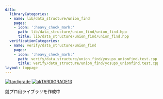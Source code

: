 ```yaml
---
data:
  libraryCategories:
  - name: lib/data_structure/union_find
    pages:
    - icon: ':heavy_check_mark:'
      path: lib/data_structure/union_find/union_find.hpp
      title: lib/data_structure/union_find/union_find.hpp
  verificationCategories:
  - name: verify/data_structure/union_find
    pages:
    - icon: ':heavy_check_mark:'
      path: verify/data_structure/union_find/yosupo_unionfind.test.cpp
      title: verify/data_structure/union_find/yosupo_unionfind.test.cpp
layout: toppage
---
```

[![tardigrade](https://img.shields.io/endpoint?url=https%3A%2F%2Fatcoder-badges.now.sh%2Fapi%2Fatcoder%2Fjson%2Ftardigrade)](https://atcoder.jp/users/tardigrade)
[![akTARDIGRADE13](https://img.shields.io/endpoint?url=https%3A%2F%2Fatcoder-badges.now.sh%2Fapi%2Fcodeforces%2Fjson%2FakTARDIGRADE13)](https://codeforces.com/profile/akTARDIGRADE13)

競プロ用ライブラリを作成中
